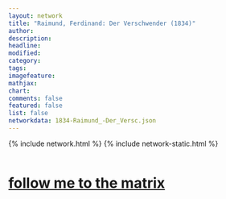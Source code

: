 ```yaml
---
layout: network
title: "Raimund, Ferdinand: Der Verschwender (1834)"
author:
description:
headline:
modified:
category:
tags: 
imagefeature: 
mathjax: 
chart: 
comments: false
featured: false
list: false
networkdata: 1834-Raimund_-Der_Versc.json
---
```

{% include network.html %}
{% include network-static.html %}
<div class="row">
  <div class="small-5 small-centered columns"><a href="/matrix241"><h1>follow me to the matrix</h1></a>
</div>
</div>
